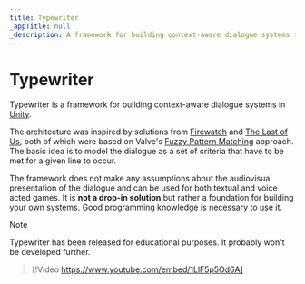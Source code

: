 ```yaml
---
title: Typewriter
_appTitle: null
_description: A framework for building context-aware dialogue systems in Unity
---
```


# Typewriter

Typewriter is a framework for building context-aware dialogue systems in
[Unity].

The architecture was inspired by solutions from [Firewatch][Firewatch] and [The
Last of Us][TLOU], both of which were based on Valve's [Fuzzy Pattern
Matching][Valve] approach. The basic idea is to model the dialogue as a set of
criteria that have to be met for a given line to occur.

The framework does not make any assumptions about the audiovisual presentation
of the dialogue and can be used for both textual and voice acted games. It is
**not a drop-in solution** but rather a foundation for building your own
systems. Good programming knowledge is necessary to use it.

> [!NOTE]
>
> Typewriter has been released for educational purposes. It probably won't
> be developed further.

> [!Video https://www.youtube.com/embed/1LlF5p5Od6A]

[Unity]: https://unity.com/
[Firewatch]: https://youtu.be/wj-2vbiyHnI
[TLOU]: https://www.gdcvault.com/play/1020386/A-Context-Aware-Character-Dialog
[Valve]: https://youtu.be/tAbBID3N64A
[Patreon]: https://www.patreon.com/aarthificial
[YouTube]: https://www.youtube.com/@aarthificial/join

